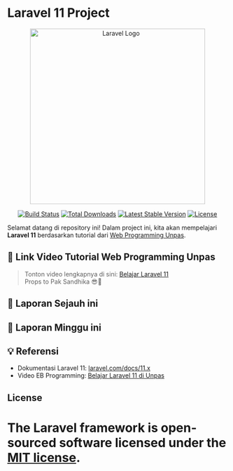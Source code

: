 # Laravel 11 Project
<p align="center"><a href="https://laravel.com" target="_blank"><img src="https://raw.githubusercontent.com/laravel/art/master/logo-lockup/5%20SVG/2%20CMYK/1%20Full%20Color/laravel-logolockup-cmyk-red.svg" width="400" alt="Laravel Logo"></a></p>

<p align="center">
<a href="https://github.com/laravel/framework/actions"><img src="https://github.com/laravel/framework/workflows/tests/badge.svg" alt="Build Status"></a>
<a href="https://packagist.org/packages/laravel/framework"><img src="https://img.shields.io/packagist/dt/laravel/framework" alt="Total Downloads"></a>
<a href="https://packagist.org/packages/laravel/framework"><img src="https://img.shields.io/packagist/v/laravel/framework" alt="Latest Stable Version"></a>
<a href="https://packagist.org/packages/laravel/framework"><img src="https://img.shields.io/packagist/l/laravel/framework" alt="License"></a>
</p>

Selamat datang di repository ini! Dalam project ini, kita akan mempelajari **Laravel 11** berdasarkan tutorial dari [Web Programming Unpas](https://www.youtube.com/@sandhikagalihWPU/featured).

## 🎥 Link Video Tutorial Web Programming Unpas

> Tonton video lengkapnya di sini: [Belajar Laravel 11](https://www.youtube.com/watch?v=T1TR-RGf2Pw&list=PLFIM0718LjIW1Xb7cVj7LdAr32ATDQMdr&pp=iAQB)  
> Props to Pak Sandhika 😎🙌

## 📖 Laporan Sejauh ini

## 📝 Laporan Minggu ini

## 💡 Referensi

- Dokumentasi Laravel 11: [laravel.com/docs/11.x](https://laravel.com/docs/11.x)
- Video EB Programming: [Belajar Laravel 11 di Unpas](https://www.youtube.com/watch?v=T1TR-RGf2Pw&list=PLFIM0718LjIW1Xb7cVj7LdAr32ATDQMdr&pp=iAQB)

## License

The Laravel framework is open-sourced software licensed under the [MIT license](https://opensource.org/licenses/MIT).
=======

